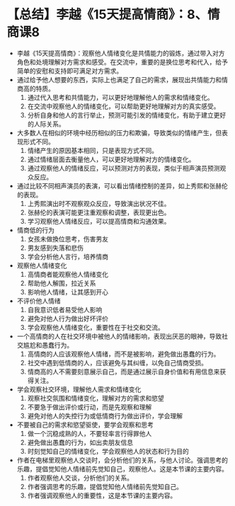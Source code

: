 # 【总结】李越《15天提高情商》：8、情商课8

-   李越《15天提高情商》：观察他人情绪变化是共情能力的锻炼，通过带入对方角色和处境理解对方需求和感受。在交流中，重要的是换位思考和代入，给予简单的安慰和支持即可满足对方需求。
-   通过给予他人想要的东西，实际上也满足了自己的需求，展现出共情能力和情商高的特质。
    1.  通过代入思考和共情能力，可以更好地理解他人的需求和情绪变化。
    2.  在交流中观察他人的情绪变化，可以帮助更好地理解对方的真实感受。
    3.  分析自身和他人的言行举止，预测可能引发的情绪变化，有助于建立更好的人际关系。
-   大多数人在相似的环境中经历相似的压力和欺骗，导致类似的情绪产生，但表现形式不同。
    1.  情绪产生的原因基本相同，只是表现方式不同。
    2.  通过情绪层面去衡量他人，可以更好地理解对方的情绪变化。
    3.  通过观察他人的情绪反应，可以预测对方的表现，类似于相声演员预测观众反应。
-   通过比较不同相声演员的表演，可以看出情绪控制的差异，如上秀熙和张赫伦的表现。
    1.  上秀熙演出时不观察观众反应，导致演出状况不佳。
    2.  张赫伦的表演可能更注重观察和调整，表现更出色。
    3.  学习观察他人情绪反应，可以提高情商和沟通效果。
-   情商低的行为
    1.  女孩未做換位思考，伤害男友
    2.  男友感到失落和悲伤
    3.  学会分析他人言行，培养情商
-   观察他人情绪变化
    1.  高情商者能观察他人情绪变化
    2.  帮助他人解围，拉近关系
    3.  影响他人情绪，让其感到开心
-   不评价他人情绪
    1.  自我意识低者易受他人影响
    2.  避免对他人行为做出好坏评价
    3.  学会观察他人情绪变化，重要性在于社交和交流。
-   一个高情商的人在社交环境中被他人的情绪影响，表现出厌恶的眼神，导致社交尴尬和愚蠢行为。
    1.  高情商的人应该观察他人情绪，而不是被影响，避免做出愚蠢的行为。
    2.  社交中遇到低情商的人，应该避免与其纠缠，以免自己情商受损。
    3.  情商高的人不需要刻意展示自己，而是通过展示自身价值和有用信息来获得关注。
-   学会观察社交环境，理解他人需求和情绪变化
    1.  观察社交氛围和情绪变化，理解对方的需求和慾望
    2.  不要急于做出评价或行动，而是先观察和理解
    3.  避免对他人的失控行为或低情商行为做出评价，学会理解
-   不要被自己的需求和慾望驱使，要学会观察和思考
    1.  做一个沉稳成熟的人，不要轻率言行得罪他人
    2.  避免做出愚蠢的行为，如出卖朋友信息
    3.  时刻觉知自己的情绪变化，学会观察他人的状态和行为目的
-   作者在电梯里观察他人交谈时，会分析他们的关系，与他人讨论。强调思考的乐趣，提倡觉知他人情绪前先觉知自己，观察他人。这是本节课的主要内容。 
    1.  作者观察他人交谈，分析他们的关系。
    2.  作者强调思考的乐趣，提倡觉知他人情绪前先觉知自己。
    3.  作者强调观察他人的重要性，这是本节课的主要内容。